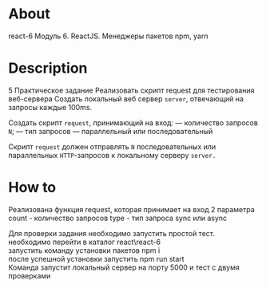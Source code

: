 # About
react-6
Модуль 6. ReactJS. Менеджеры пакетов npm, yarn

# Description
5 Практическое задание
Реализовать скрипт request для тестирования веб-сервера
Создать локальный веб сервер `server`, отвечающий на запросы каждые 100ms.

Создать скрипт `request`, принимающий на вход:
— количество запросов `N`;
— тип запросов — параллельный или последовательный

Скрипт `request` должен отправлять `N` последовательных или параллельных `HTTP`-запросов к локальному серверу `server.`
# How to
Реализована функция request, которая принимает на вход 2 параметра<br />
count - количество запросов
type - тип запроса sync или async

Для проверки задания необходимо запустить простой тест.<br />
необходимо перейти в каталог react\react-6 <br />
запустить команду установки пакетов npm i <br />
после успешной установки запустить npm run start<br />
Команда запустит локальный сервер на порту 5000 и тест с двумя проверками


